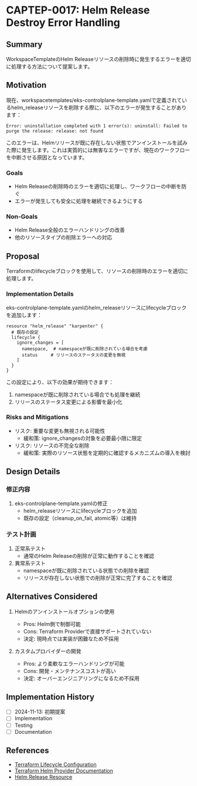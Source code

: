 # CAPTEP-0017: Helm Release Destroy Error Handling

## Summary
WorkspaceTemplateのHelm Releaseリソースの削除時に発生するエラーを適切に処理する方法について提案します。

## Motivation
現在、workspacetemplates/eks-controlplane-template.yamlで定義されているhelm_releaseリソースを削除する際に、以下のエラーが発生することがあります：

```
Error: uninstallation completed with 1 error(s): uninstall: Failed to purge the release: release: not found
```

このエラーは、Helmリリースが既に存在しない状態でアンインストールを試みた際に発生します。これは実質的には無害なエラーですが、現在のワークフローを中断させる原因となっています。

### Goals
- Helm Releaseの削除時のエラーを適切に処理し、ワークフローの中断を防ぐ
- エラーが発生しても安全に処理を継続できるようにする

### Non-Goals
- Helm Release全般のエラーハンドリングの改善
- 他のリソースタイプの削除エラーへの対応

## Proposal
Terraformのlifecycleブロックを使用して、リソースの削除時のエラーを適切に処理します。

### Implementation Details
eks-controlplane-template.yamlのhelm_releaseリソースにlifecycleブロックを追加します：

```hcl
resource "helm_release" "karpenter" {
  # 既存の設定
  lifecycle {
    ignore_changes = [
      namespace,  # namespaceが既に削除されている場合を考慮
      status     # リリースのステータスの変更を無視
    ]
  }
}
```

この設定により、以下の効果が期待できます：
1. namespaceが既に削除されている場合でも処理を継続
2. リリースのステータス変更による影響を最小化

### Risks and Mitigations
- リスク: 重要な変更も無視される可能性
  - 緩和策: ignore_changesの対象を必要最小限に限定
- リスク: リソースの不完全な削除
  - 緩和策: 実際のリソース状態を定期的に確認するメカニズムの導入を検討

## Design Details

### 修正内容
1. eks-controlplane-template.yamlの修正
   - helm_releaseリソースにlifecycleブロックを追加
   - 既存の設定（cleanup_on_fail, atomic等）は維持

### テスト計画
1. 正常系テスト
   - 通常のHelm Releaseの削除が正常に動作することを確認
2. 異常系テスト
   - namespaceが既に削除されている状態での削除を確認
   - リリースが存在しない状態での削除が正常に完了することを確認

## Alternatives Considered

1. Helmのアンインストールオプションの使用
   - Pros: Helm側で制御可能
   - Cons: Terraform Providerで直接サポートされていない
   - 決定: 現時点では実装が困難なため不採用

2. カスタムプロバイダーの開発
   - Pros: より柔軟なエラーハンドリングが可能
   - Cons: 開発・メンテナンスコストが高い
   - 決定: オーバーエンジニアリングになるため不採用

## Implementation History

- [ ] 2024-11-13: 初期提案
- [ ] Implementation
- [ ] Testing
- [ ] Documentation

## References

- [Terraform Lifecycle Configuration](https://developer.hashicorp.com/terraform/language/meta-arguments/lifecycle)
- [Terraform Helm Provider Documentation](https://registry.terraform.io/providers/hashicorp/helm/latest/docs/resources/release)
- [Helm Release Resource](https://registry.terraform.io/providers/hashicorp/helm/latest/docs/resources/release)
